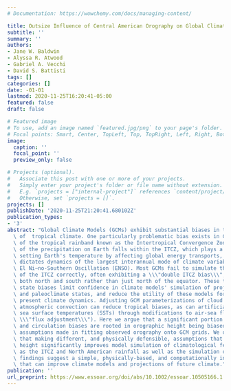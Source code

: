 ```yaml
---
# Documentation: https://wowchemy.com/docs/managing-content/

title: Outsize Influence of Central American Orography on Global Climate
subtitle: ''
summary: ''
authors:
- Jane W. Baldwin
- Alyssa R. Atwood
- Gabriel A. Vecchi
- David S. Battisti
tags: []
categories: []
date: -01-01
lastmod: 2020-11-25T16:20:41-05:00
featured: false
draft: false

# Featured image
# To use, add an image named `featured.jpg/png` to your page's folder.
# Focal points: Smart, Center, TopLeft, Top, TopRight, Left, Right, BottomLeft, Bottom, BottomRight.
image:
  caption: ''
  focal_point: ''
  preview_only: false

# Projects (optional).
#   Associate this post with one or more of your projects.
#   Simply enter your project's folder or file name without extension.
#   E.g. `projects = ["internal-project"]` references `content/project/deep-learning/index.md`.
#   Otherwise, set `projects = []`.
projects: []
publishDate: '2020-11-25T21:20:41.680102Z'
publication_types:
- '3'
abstract: "Global Climate Models (GCMs) exhibit substantial biases in their simulation\
  \ of  tropical climate. One particularly problematic bias exists in GCMs' simulation\
  \ of the tropical rainband known as the Intertropical Convergence Zone (ITCZ). Much\
  \ of the precipitation on Earth falls within the ITCZ, which plays a key role in\
  \ setting Earth's temperature by affecting global energy transports, and partially\
  \ dictates dynamics of the largest interannual mode of climate variability: the\
  \ El Ni~no-Southern Oscillation (ENSO). Most GCMs fail to simulate the mean state\
  \ of the ITCZ correctly, often exhibiting a \\\"double ITCZ bias\\\", with rainbands\
  \ both north and south rather than just north of the equator. These tropical mean\
  \ state biases limit confidence in climate models' simulation of projected future\
  \ and paleoclimate states, and reduce the utility of these models for understanding\
  \ present climate dynamics. Adjusting GCM parameterizations of cloud processes and\
  \ atmospheric convection can reduce tropical biases, as can artificially correcting\
  \ sea surface temperatures (SSTs) through modifications to air-sea fluxes (i.e.\
  \ \\\"flux adjustment\\\"). Here we argue that a significant portion of these rainfall\
  \ and circulation biases are rooted in orographic height being biased low due to\
  \ assumptions made in fitting observed orography onto GCM grids. We demonstrate\
  \ that making different, and physically defensible, assumptions that raise the orographic\
  \ height significantly improves model simulation of climatological features such\
  \ as the ITCZ and North American rainfall as well as the simulation of ENSO. These\
  \ findings suggest a simple, physically-based, and computationally inexpensive method\
  \ that can improve climate models and projections of future climate."
publication: ''
url_preprint: https://www.essoar.org/doi/abs/10.1002/essoar.10505166.1
---
```

